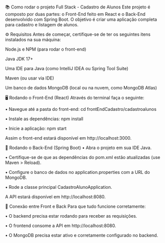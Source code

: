 📚 Como rodar o projeto Full Stack - Cadastro de Alunos
Este projeto é composto por duas partes: o Front-End feito em React e o Back-End desenvolvido com Spring Boot. O objetivo é criar uma aplicação completa para cadastro e listagem de alunos.

⚙️ Requisitos
Antes de começar, certifique-se de ter os seguintes itens instalados na sua máquina:

Node.js e NPM (para rodar o front-end)

Java JDK 17+

Uma IDE para Java (como IntelliJ IDEA ou Spring Tool Suite)

Maven (ou usar via IDE)

Um banco de dados MongoDB (local ou na nuvem, como MongoDB Atlas)

🖥️ Rodando o Front-End (React)
Através do terminal faça o seguinte:

  •  Navegue até a pasta do front-end:
     cd frontEndCadastro/cadastroalunos

  •  Instale as dependências:
     npm install
     
  •  Inicie a aplicação:
     npm start
     
Assim o front-end estará disponível em http://localhost:3000.

🚀 Rodando o Back-End (Spring Boot)
  •  Abra o projeto em sua IDE Java.

  •  Certifique-se de que as dependências do pom.xml estão atualizadas (use Maven > Reload).

  •  Configure o banco de dados no application.properties com a URL do MongoDB.

  •  Rode a classe principal CadastroAlunoApplication.

A API estará disponível em http://localhost:8080.

🔗 Conexão entre Front e Back
Para que tudo funcione corretamente:

  •  O backend precisa estar rodando para receber as requisições.

  •  O frontend consome a API em http://localhost:8080.

  •  O MongoDB precisa estar ativo e corretamente configurado no backend.

